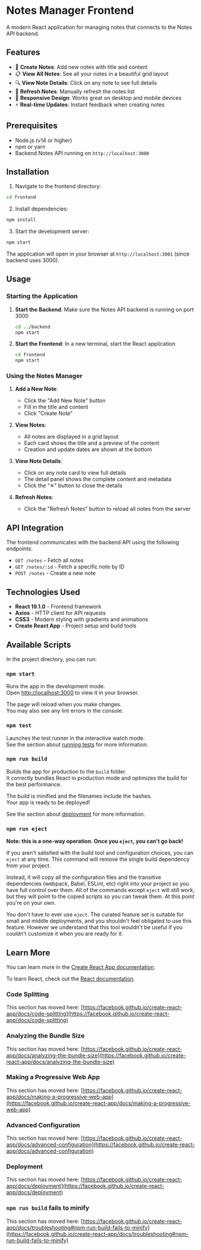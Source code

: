 # Notes Manager Frontend

A modern React application for managing notes that connects to the Notes API backend.

## Features

- 📝 **Create Notes**: Add new notes with title and content
- 📋 **View All Notes**: See all your notes in a beautiful grid layout
- 🔍 **View Note Details**: Click on any note to see full details
- 🔄 **Refresh Notes**: Manually refresh the notes list
- 📱 **Responsive Design**: Works great on desktop and mobile devices
- ⚡ **Real-time Updates**: Instant feedback when creating notes

## Prerequisites

- Node.js (v14 or higher)
- npm or yarn
- Backend Notes API running on `http://localhost:3000`

## Installation

1. Navigate to the frontend directory:
```bash
cd frontend
```

2. Install dependencies:
```bash
npm install
```

3. Start the development server:
```bash
npm start
```

The application will open in your browser at `http://localhost:3001` (since backend uses 3000).

## Usage

### Starting the Application

1. **Start the Backend**: Make sure the Notes API backend is running on port 3000
   ```bash
   cd ../backend
   npm start
   ```

2. **Start the Frontend**: In a new terminal, start the React application
   ```bash
   cd frontend
   npm start
   ```

### Using the Notes Manager

1. **Add a New Note**:
   - Click the "Add New Note" button
   - Fill in the title and content
   - Click "Create Note"

2. **View Notes**:
   - All notes are displayed in a grid layout
   - Each card shows the title and a preview of the content
   - Creation and update dates are shown at the bottom

3. **View Note Details**:
   - Click on any note card to view full details
   - The detail panel shows the complete content and metadata
   - Click the "✕" button to close the details

4. **Refresh Notes**:
   - Click the "Refresh Notes" button to reload all notes from the server

## API Integration

The frontend communicates with the backend API using the following endpoints:

- `GET /notes` - Fetch all notes
- `GET /notes/:id` - Fetch a specific note by ID
- `POST /notes` - Create a new note

## Technologies Used

- **React 19.1.0** - Frontend framework
- **Axios** - HTTP client for API requests
- **CSS3** - Modern styling with gradients and animations
- **Create React App** - Project setup and build tools

## Available Scripts

In the project directory, you can run:

### `npm start`

Runs the app in the development mode.\
Open [http://localhost:3000](http://localhost:3000) to view it in your browser.

The page will reload when you make changes.\
You may also see any lint errors in the console.

### `npm test`

Launches the test runner in the interactive watch mode.\
See the section about [running tests](https://facebook.github.io/create-react-app/docs/running-tests) for more information.

### `npm run build`

Builds the app for production to the `build` folder.\
It correctly bundles React in production mode and optimizes the build for the best performance.

The build is minified and the filenames include the hashes.\
Your app is ready to be deployed!

See the section about [deployment](https://facebook.github.io/create-react-app/docs/deployment) for more information.

### `npm run eject`

**Note: this is a one-way operation. Once you `eject`, you can't go back!**

If you aren't satisfied with the build tool and configuration choices, you can `eject` at any time. This command will remove the single build dependency from your project.

Instead, it will copy all the configuration files and the transitive dependencies (webpack, Babel, ESLint, etc) right into your project so you have full control over them. All of the commands except `eject` will still work, but they will point to the copied scripts so you can tweak them. At this point you're on your own.

You don't have to ever use `eject`. The curated feature set is suitable for small and middle deployments, and you shouldn't feel obligated to use this feature. However we understand that this tool wouldn't be useful if you couldn't customize it when you are ready for it.

## Learn More

You can learn more in the [Create React App documentation](https://facebook.github.io/create-react-app/docs/getting-started).

To learn React, check out the [React documentation](https://reactjs.org/).

### Code Splitting

This section has moved here: [https://facebook.github.io/create-react-app/docs/code-splitting](https://facebook.github.io/create-react-app/docs/code-splitting)

### Analyzing the Bundle Size

This section has moved here: [https://facebook.github.io/create-react-app/docs/analyzing-the-bundle-size](https://facebook.github.io/create-react-app/docs/analyzing-the-bundle-size)

### Making a Progressive Web App

This section has moved here: [https://facebook.github.io/create-react-app/docs/making-a-progressive-web-app](https://facebook.github.io/create-react-app/docs/making-a-progressive-web-app)

### Advanced Configuration

This section has moved here: [https://facebook.github.io/create-react-app/docs/advanced-configuration](https://facebook.github.io/create-react-app/docs/advanced-configuration)

### Deployment

This section has moved here: [https://facebook.github.io/create-react-app/docs/deployment](https://facebook.github.io/create-react-app/docs/deployment)

### `npm run build` fails to minify

This section has moved here: [https://facebook.github.io/create-react-app/docs/troubleshooting#npm-run-build-fails-to-minify](https://facebook.github.io/create-react-app/docs/troubleshooting#npm-run-build-fails-to-minify)
